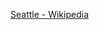 [Seattle - Wikipedia](https://en.wikipedia.org/wiki/Seattle)


<!---
Please download some sample text. The Seattle wikipedia site is translated into many languages and provides a good sample.
--->
